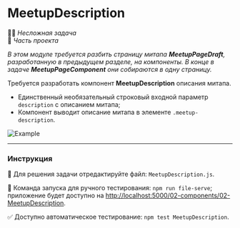 # MeetupDescription

👶🏻 _Несложная задача_<br />
💼 _Часть проекта_

<!--start_statement-->
*В этом модуле требуется разбить страницу митапа **MeetupPageDraft**, разработанную в предыдущем разделе, на компоненты. В конце в задаче **MeetupPageComponent** они собираются в одну страницу.*

Требуется разработать компонент **MeetupDescription** описания митапа.
- Единственный необязательный строковый входной параметр `description` с описанием митапа;
- Компонент выводит описание митапа в элементе `.meetup-description`.

<img src="https://i.imgur.com/VqJtetk.png" alt="Example" style="max-width: 100%" />
<!--end_statement-->

---

### Инструкция

📝 Для решения задачи отредактируйте файл: `MeetupDescription.js`.

🚀 Команда запуска для ручного тестирования: `npm run file-serve`;<br>
приложение будет доступно на [http://localhost:5000/02-components/02-MeetupDescription](http://localhost:5000/02-components/02-MeetupDescription).

✅ Доступно автоматическое тестирование: `npm test MeetupDescription`.
